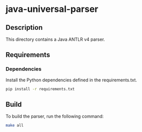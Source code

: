 # java-universal-parser

## Description
This directory contains a Java ANTLR v4 parser.

## Requirements

### Dependencies
Install the Python dependencies defined in the requirements.txt.
```bash
pip install -r requirements.txt
```

## Build
To build the parser, run the following command:
```bash
make all
```
